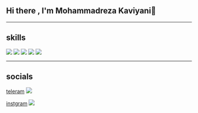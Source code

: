 ## Hi there , I'm Mohammadreza Kaviyani👋

---

## skills

![](	https://img.shields.io/badge/HTML5-E34F26?style=for-the-badge&logo=html5&logoColor=white) ![](https://img.shields.io/badge/CSS3-1572B6?style=for-the-badge&logo=css3&logoColor=white) ![](https://img.shields.io/badge/JavaScript-323330?style=for-the-badge&logo=javascript&logoColor=F7DF1E) ![](	https://img.shields.io/badge/React-20232A?style=for-the-badge&logo=react&logoColor=61DAFB) ![](https://img.shields.io/badge/Bootstrap-563D7C?style=for-the-badge&logo=bootstrap&logoColor=white) 

---

## socials

<a href="https://t.me/mhmmdrezakaviyani">teleram</a>
![](	https://img.shields.io/badge/Telegram-2CA5E0?style=for-the-badge&logo=telegram&logoColor=white) 

<a href="https://instagram.com/mhmmdreza.kaviyani">instgram<a/>
![](https://img.shields.io/badge/Instagram-E4405F?style=for-the-badge&logo=instagram&logoColor=white) 

